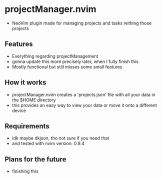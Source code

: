 # projectManager.nvim
- NeoVim plugin made for managing projects and tasks withing those projects

## Features
- Everything regarding projectManagement
- gonna update this more precisely later, when I fully finish this
- Mostly functional but still misses some small features

## How it works
- projectManager.nvim creates a 'projects.json' file with all your data in the $HOME directory
- this provides an easy way to view your data or move it onto a different device

## Requirements
- idk maybe dkjson, tho not sure if you need that
- and tested with nvim version: 0.9.4

## Plans for the future
- finishing this
